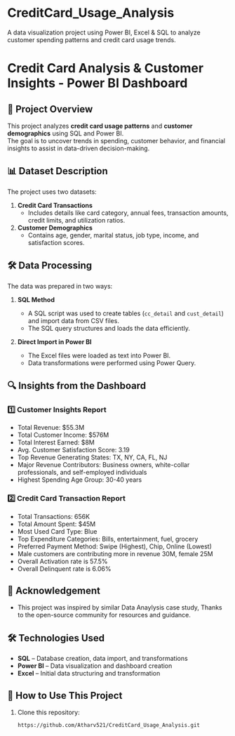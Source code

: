 # CreditCard_Usage_Analysis
A data visualization project using Power BI, Excel &amp; SQL to analyze customer spending patterns and credit card usage trends.

# Credit Card Analysis & Customer Insights - Power BI Dashboard  

## 📌 Project Overview  
This project analyzes **credit card usage patterns** and **customer demographics** using SQL and Power BI.  
The goal is to uncover trends in spending, customer behavior, and financial insights to assist in data-driven decision-making.  

## 📊 Dataset Description  
The project uses two datasets:  

1. **Credit Card Transactions**  
   - Includes details like card category, annual fees, transaction amounts, credit limits, and utilization ratios.  
2. **Customer Demographics**  
   - Contains age, gender, marital status, job type, income, and satisfaction scores.  

## 🛠️ Data Processing  
The data was prepared in two ways:  
1. **SQL Method**  
   - A SQL script was used to create tables (`cc_detail` and `cust_detail`) and import data from CSV files.  
   - The SQL query structures and loads the data efficiently.  

2. **Direct Import in Power BI**  
   - The Excel files were loaded as text into Power BI.  
   - Data transformations were performed using Power Query.   

## 🔍 Insights from the Dashboard

### 1️⃣ Customer Insights Report
- Total Revenue: $55.3M
- Total Customer Income: $576M
- Total Interest Earned: $8M
- Avg. Customer Satisfaction Score: 3.19
- Top Revenue Generating States: TX, NY, CA, FL, NJ
- Major Revenue Contributors: Business owners, white-collar professionals, and self-employed individuals
- Highest Spending Age Group: 30-40 years

### 2️⃣ Credit Card Transaction Report
- Total Transactions: 656K
- Total Amount Spent: $45M
- Most Used Card Type: Blue
- Top Expenditure Categories: Bills, entertainment, fuel, grocery
- Preferred Payment Method: Swipe (Highest), Chip, Online (Lowest)
- Male customers are contributing more in revenue 30M, female 25M
- Overall Activation rate is 57.5%
- Overall Delinquent rate is 6.06%

## 🤝 Acknowledgement 
* This project was inspired by similar Data Anaylysis case study, Thanks to the open-source community for resources and guidance. 

## 🛠️ Technologies Used  
* **SQL** – Database creation, data import, and transformations  
* **Power BI** – Data visualization and dashboard creation  
* **Excel** – Initial data structuring and transformation  


## 🚀 How to Use This Project  
1. Clone this repository:  
   ```sh
   https://github.com/Atharv521/CreditCard_Usage_Analysis.git
